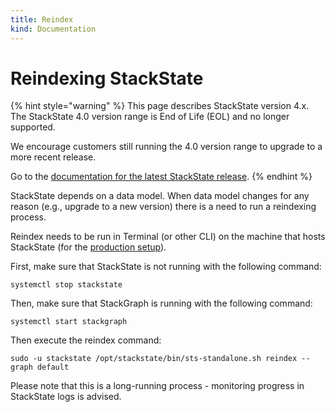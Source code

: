 ```yaml
---
title: Reindex
kind: Documentation
---
```


# Reindexing StackState

{% hint style="warning" %}
This page describes StackState version 4.x.  
The StackState 4.0 version range is End of Life (EOL) and no longer supported.

We encourage customers still running the 4.0 version range to upgrade to a more recent release.

Go to the [documentation for the latest StackState release](https://docs.stackstate.com/).
{% endhint %}

StackState depends on a data model. When data model changes for any reason \(e.g., upgrade to a new version\) there is a need to run a reindexing process.

Reindex needs to be run in Terminal \(or other CLI\) on the machine that hosts StackState \(for the [production setup](production-installation.md)\).

First, make sure that StackState is not running with the following command:

`systemctl stop stackstate`

Then, make sure that StackGraph is running with the following command:

`systemctl start stackgraph`

Then execute the reindex command:

`sudo -u stackstate /opt/stackstate/bin/sts-standalone.sh reindex --graph default`

Please note that this is a long-running process - monitoring progress in StackState logs is advised.

